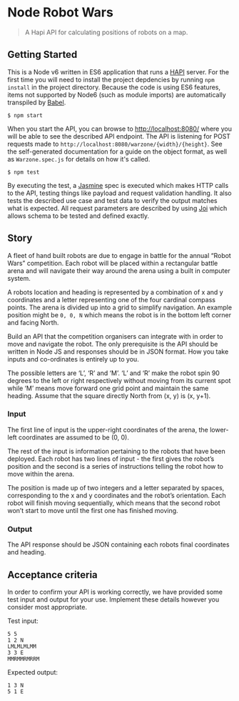 # Node Robot Wars
> A Hapi API for calculating positions of robots on a map.


## Getting Started

This is a Node v6 written in ES6 application that runs a [HAPI](http://hapijs.com/) server. For the first time you
will need to install the project depdencies by running `npm install` in the project directory. Because the code is using
ES6 features, items not supported by Node6 (such as module imports) are automatically transpiled by [Babel](https://babeljs.io/).

```
$ npm start
```

When you start the API, you can browse to [http://localhost:8080/](http://localhost:8080/) where you will be able
to see the described API endpoint. The API is listening for POST requests made to `http://localhost:8080/warzone/{width}/{height}`.
See the self-generated documentation for a guide on the object format, as well as `Warzone.spec.js` for details on how it's called.

```
$ npm test
```

By executing the test, a [Jasmine](http://jasmine.github.io/) spec is executed which makes HTTP calls to the API, testing
things like payload and request validation handling. It also tests the described use case and test data to verify the output
matches what is expected. All request parameters are described by using [Joi](https://github.com/hapijs/joi) which allows
schema to be tested and defined exactly.

## Story
A fleet of hand built robots are due to engage in battle for the annual “Robot Wars”
competition. Each robot will be placed within a rectangular battle arena and will
navigate their way around the arena using a built in computer system.

A robots location and heading is represented by a combination of x and y coordinates
and a letter representing one of the four cardinal compass points. The
arena is divided up into a grid to simplify navigation. An example position might be `0,
0, N` which means the robot is in the bottom left corner and facing North.

Build an API that the competition organisers can integrate with in order to move and
navigate the robot. The only prerequisite is the API should be written in Node JS and
responses should be in JSON format. How you take inputs and co-ordinates is
entirely up to you.

The possible letters are ‘L’, ‘R’ and ‘M’. ‘L’ and ‘R’ make the robot spin 90 degrees to
the left or right respectively without moving from its current spot while ‘M’ means
move forward one grid point and maintain the same heading. Assume that the
square directly North from (x, y) is (x, y+1).

### Input

The first line of input is the upper-right coordinates of the arena, the lower-left
coordinates are assumed to be (0, 0).

The rest of the input is information pertaining to the robots that have been deployed.
Each robot has two lines of input - the first gives the robot’s position and the second
is a series of instructions telling the robot how to move within the arena.

The position is made up of two integers and a letter separated by spaces,
corresponding to the x and y coordinates and the robot’s orientation. Each robot will
finish moving sequentially, which means that the second robot won’t start to move
until the first one has finished moving.

### Output

The API response should be JSON containing each robots final coordinates and
heading.

## Acceptance criteria

In order to confirm your API is working correctly, we have provided some test input
and output for your use. Implement these details however you consider most
appropriate.

Test input:
```
5 5
1 2 N
LMLMLMLMM
3 3 E
MMRMMRMRRM
```

Expected output:
```
1 3 N
5 1 E
```
